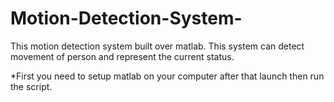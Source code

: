 # Motion-Detection-System-
This motion detection system built over matlab. This system can detect movement of person and represent the current status.

*First you need to setup matlab on your computer after that launch then run the script.
